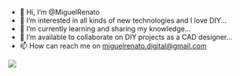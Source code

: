 - 👋 Hi, I’m @MiguelRenato
- 👀 I’m interested in all kinds of new technologies and I love DIY...
- 🌱 I’m currently learning and sharing my knowledge...
- 💞️ I’m available to collaborate on DIY projects as a CAD designer...
- 📫 How can reach me on miguelrenato.digital@gmail.com
<!---
MiguelRenato/MiguelRenato is a ✨ special ✨ repository because its `README.md` (this file) appears on your GitHub profile.
You can click the Preview link to take a look at your changes.
--->
[<img src="https://cdn.ko-fi.com/cdn/useruploads/fb01cda8-0226-4d24-a9ed-a6d3d8a4d084.png">](https://ko-fi.com/miguelrenato)
